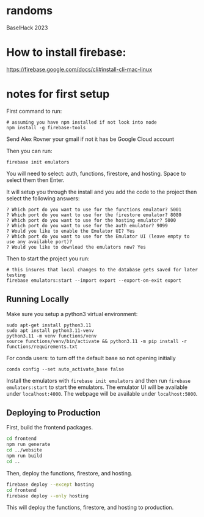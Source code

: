 # randoms
BaselHack 2023 

# How to install firebase:
https://firebase.google.com/docs/cli#install-cli-mac-linux


# notes for first setup

First command to run:
```
# assuming you have npm installed if not look into node
npm install -g firebase-tools
```

Send Alex Rovner your gmail if not it has be Google Cloud account

Then you can run:
```
firebase init emulators 
```

You will need to select: auth, functions, firestore, and hosting. Space to select them then Enter. 

It will setup you through the install and you add the code to the project then select the following answers: 
```
? Which port do you want to use for the functions emulator? 5001
? Which port do you want to use for the firestore emulator? 8080
? Which port do you want to use for the hosting emulator? 5000
? Which port do you want to use for the auth emulator? 9099
? Would you like to enable the Emulator UI? Yes
? Which port do you want to use for the Emulator UI (leave empty to use any available port)? 
? Would you like to download the emulators now? Yes
```
Then to start the project you run:
```
# this insures that local changes to the database gets saved for later testing
firebase emulators:start --import export --export-on-exit export
```

## Running Locally

Make sure you setup a python3 virtual environment:

```
sudo apt-get install python3.11
sudo apt install python3.11-venv
python3.11 -m venv functions/venv
source functions/venv/bin/activate && python3.11 -m pip install -r functions/requirements.txt
```

For conda users:
to turn off the default base so not opening initially 
```
conda config --set auto_activate_base false
```

Install the emulators with `firebase init emulators` and then run `firebase emulators:start` to start the emulators.
The emulator UI will be available under `localhost:4000`. The webpage will be available under `localhost:5000`.

## Deploying to Production

First, build the frontend packages.

```bash
cd frontend
npm run generate
cd ../website
npm run build
cd ..
```

Then, deploy the functions, firestore, and hosting.

```bash
firebase deploy --except hosting
cd frontend
firebase deploy --only hosting
```

This will deploy the functions, firestore, and hosting to production.
